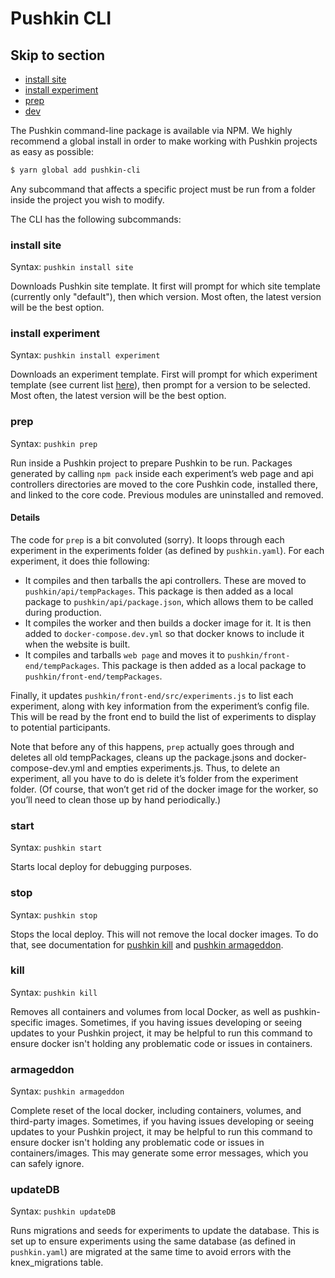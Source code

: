 # Pushkin CLI

## Skip to section

* [install site](pushkin-cli.md#site)
* [install experiment](pushkin-cli.md#experiment)
* [prep](pushkin-cli.md#prep)
* [dev](pushkin-cli.md#dev)

The Pushkin command-line package is available via NPM. We highly recommend a global install in order to make working with Pushkin projects as easy as possible:

```bash
$ yarn global add pushkin-cli
```

Any subcommand that affects a specific project must be run from a folder inside the project you wish to modify.

The CLI has the following subcommands:

### install site

Syntax: `pushkin install site`

Downloads Pushkin site template. It first will prompt for which site template \(currently only "default"\), then which version. Most often, the latest version will be the best option.

### install experiment

Syntax: `pushkin install experiment`

Downloads an experiment template. First will prompt for which experiment template \(see current list [here](modifying-experiment-templates/#current-templates)\), then prompt for a version to be selected. Most often, the latest version will be the best option.

### prep

Syntax: `pushkin prep`

Run inside a Pushkin project to prepare Pushkin to be run. Packages generated by calling `npm pack` inside each experiment’s web page and api controllers directories are moved to the core Pushkin code, installed there, and linked to the core code. Previous modules are uninstalled and removed.

#### Details

The code for `prep` is a bit convoluted \(sorry\). It loops through each experiment in the experiments folder \(as defined by `pushkin.yaml`\). For each experiment, it does thie following:

* It compiles and then tarballs the api controllers. These are moved to `pushkin/api/tempPackages`. This package is then added as a local package to `pushkin/api/package.json`, which allows them to be called during production.
* It compiles the worker and then builds a docker image for it. It is then added to `docker-compose.dev.yml` so that docker knows to include it when the website is built.
* It compiles and tarballs `web page` and moves it to `pushkin/front-end/tempPackages`. This package is then added as a local package to `pushkin/front-end/tempPackages`.

Finally, it updates `pushkin/front-end/src/experiments.js` to list each experiment, along with key information from the experiment’s config file. This will be read by the front end to build the list of experiments to display to potential participants.

Note that before any of this happens, `prep` actually goes through and deletes all old tempPackages, cleans up the package.jsons and docker-compose-dev.yml and empties experiments.js. Thus, to delete an experiment, all you have to do is delete it’s folder from the experiment folder. \(Of course, that won’t get rid of the docker image for the worker, so you’ll need to clean those up by hand periodically.\)

### start

Syntax: `pushkin start`

Starts local deploy for debugging purposes.

### stop

Syntax: `pushkin stop`

Stops the local deploy. This will not remove the local docker images. To do that, see documentation for [pushkin kill](pushkin-cli.md#kill) and [pushkin armageddon](pushkin-cli.md#armageddon).

### kill

Syntax: `pushkin kill`

Removes all containers and volumes from local Docker, as well as pushkin-specific images. Sometimes, if you having issues developing or seeing updates to your Pushkin project, it may be helpful to run this command to ensure docker isn't holding any problematic code or issues in containers.

### armageddon

Syntax: `pushkin armageddon`

Complete reset of the local docker, including containers, volumes, and third-party images. Sometimes, if you having issues developing or seeing updates to your Pushkin project, it may be helpful to run this command to ensure docker isn't holding any problematic code or issues in containers/images. This may generate some error messages, which you can safely ignore.

### updateDB

Syntax: `pushkin updateDB`

Runs migrations and seeds for experiments to update the database. This is set up to ensure experiments using the same database \(as defined in `pushkin.yaml`\) are migrated at the same time to avoid errors with the knex\_migrations table.

